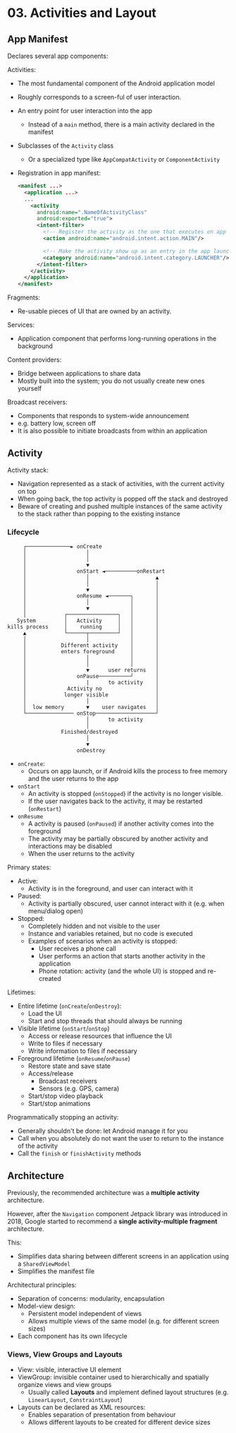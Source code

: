 # 03. Activities and Layout

## App Manifest

Declares several app components:

Activities:

- The most fundamental component of the Android application model
- Roughly corresponds to a screen-ful of user interaction.
- An entry point for user interaction into the app
  - Instead of a `main` method, there is a main activity declared in the manifest
- Subclasses of the `Activity` class
  - Or a specialized type like `AppCompatActivity` or `ComponentActivity`
- Registration in app manifest:

    ```xml
    <manifest ...>
      <application ...>
      ...
        <activity
          android:name=".NameOfActivityClass"
          android:exported="true">
          <intent-filter>
            <!-- Register the activity as the one that executes on app launch -->
            <action android:name="android.intent.action.MAIN"/>

            <!-- Make the activity show up as an entry in the app launcher -->
            <category android:name="android.intent.category.LAUNCHER"/>`
          </intent-filter>
        </activity>
      </application>
    </manifest>
    ```



Fragments:

- Re-usable pieces of UI that are owned by an activity.

Services:

- Application component that performs long-running operations in the background

Content providers:

- Bridge between applications to share data
- Mostly built into the system; you do not usually create new ones yourself

Broadcast receivers:

- Components that responds to system-wide announcement
- e.g. battery low, screen off
- It is also possible to initiate broadcasts from within an application

## Activity

Activity stack:

- Navigation represented as a stack of activities, with the current activity on top
- When going back, the top activity is popped off the stack and destroyed
- Beware of creating and pushed multiple instances of the same activity to the stack rather than popping to the existing instance

### Lifecycle

```
     ┌──────────────► onCreate
     │                   │
     │                   │
     │                   ▼
     │                onStart ◄──────────onRestart
     │                   │                     ▲
     │                   │                     │
     │                   ▼                     │
     │                onResume ◄───────┐       │
     │                   │             │       │
     │                   ▼             │       │
     │            ┌────────────────┐   │       │
   System         │   Activity     │   │       │
kills process     │    running     │   │       │
     ▲            └──────┬─────────┘   │       │
     │                   │             │       │
     │           Different activity    │       │
     │           enters foreground     │       │
     │                   │             │       │
     │                   │             │       │
     │                   ▼      user returns   │
     │                onPause──────────┘       │
     │                   |      to activity    │
     │             Activity no                 │
     │            longer visible               │
     │                   │                     │
     │  low memory       ▼    user navigates   │
     └─────────────── onStop───────────────────┘
                         │      to activity
                         │
                 Finished/destroyed
                         │
                         ▼
                      onDestroy
```

- `onCreate`:
  - Occurs on app launch, or if Android kills the process to free memory and the user returns to the app
- `onStart`
  - An activity is stopped (`onStopped`) if the activity is no longer visible.
   - If the user navigates back to the activity, it may be restarted (`onRestart`)
- `onResume`
  - A activity is paused (`onPaused`) if another activity comes into the foreground
  - The activity may be partially obscured by another activity and interactions may be disabled
  - When the user returns to the activity


Primary states:

- Active:
  - Activity is in the foreground, and user can interact with it
- Paused:
  - Activity is partially obscured, user cannot interact with it (e.g. when menu/dialog open)
- Stopped:
  - Completely hidden and not visible to the user
  - Instance and variables retained, but no code is executed
  - Examples of scenarios when an activity is stopped:
    - User receives a phone call
    - User performs an action that starts another activity in the application
    - Phone rotation: activity (and the whole UI) is stopped and re-created

Lifetimes:

- Entire lifetime (`onCreate`/`onDestroy`):
  - Load the UI
  - Start and stop threads that should always be running
- Visible lifetime (`onStart`/`onStop`)
  - Access or release resources that influence the UI
  - Write to files if necessary
  - Write information to files if necessary
- Foreground lifetime (`onResume`/`onPause`)
  - Restore state and save state
  - Access/release
    - Broadcast receivers
    - Sensors (e.g. GPS, camera)
  - Start/stop video playback
  - Start/stop animations

Programmatically stopping an activity:

- Generally shouldn't be done: let Android manage it for you
- Call when you absolutely do not want the user to return to the instance of the activity
- Call the `finish` or `finishActivity` methods

## Architecture

Previously, the recommended architecture was a **multiple activity** architecture.

However, after the `Navigation` component Jetpack library was introduced in 2018, Google started to recommend a **single activity-multiple fragment** architecture.

This:

- Simplifies data sharing between different screens in an application using a `SharedViewModel`
- Simplifies the manifest file

Architectural principles:

- Separation of concerns: modularity, encapsulation
- Model-view design:
  - Persistent model independent of views
  - Allows multiple views of the same model (e.g. for different screen sizes)
- Each component has its own lifecycle


### Views, View Groups and Layouts

- View: visible, interactive UI element
- ViewGroup: invisible container used to hierarchically and spatially organize views and view groups
  - Usually called **Layouts** and implement defined layout structures (e.g. `LinearLayout`, `ConstraintLayout`)
- Layouts can be declared as XML resources:
  - Enables separation of presentation from behaviour
  - Allows different layouts to be created for different device sizes

